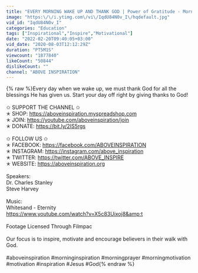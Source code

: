 ```yaml
---
title: "EVERY MORNING WAKE UP AND THANK GOD | Power of Gratitude - Morning Inspiration & Prayer to Motivate"
image: "https:\/\/i.ytimg.com\/vi\/IqdU84N0v_I\/hqdefault.jpg"
vid_id: "IqdU84N0v_I"
categories: "Education"
tags: ["Inspirational","Inspire","Motivational"]
date: "2022-02-20T09:40:05+03:00"
vid_date: "2020-08-03T12:12:29Z"
duration: "PT5M1S"
viewcount: "1877840"
likeCount: "50844"
dislikeCount: ""
channel: "ABOVE INSPIRATION"
---
```

{% raw %}Every day when we wake up, we must thank God for all the blessings He has given us. Start your day off right by giving thanks to God!<br />                <br />✩ SUPPORT THE CHANNEL ✩ <br />✭ SHOP: <a rel="nofollow" target="blank" href="https://aboveinspiration.myspreadshop.com">https://aboveinspiration.myspreadshop.com</a><br />✭ JOIN: <a rel="nofollow" target="blank" href="https://youtube.com/aboveinspiration/join">https://youtube.com/aboveinspiration/join</a><br />✭ DONATE: <a rel="nofollow" target="blank" href="https://bit.ly/2IS5rgs">https://bit.ly/2IS5rgs</a><br /><br />✩ FOLLOW US ✩ <br />✭ FACEBOOK: <a rel="nofollow" target="blank" href="https://facebook.com/ABOVEINSPIRATION">https://facebook.com/ABOVEINSPIRATION</a><br />✭ INSTAGRAM: <a rel="nofollow" target="blank" href="https://instagram.com/above_inspiration">https://instagram.com/above_inspiration</a><br />✭ TWITTER: <a rel="nofollow" target="blank" href="https://twitter.com/ABOVE_INSPIRE">https://twitter.com/ABOVE_INSPIRE</a><br />✭ WEBSITE: <a rel="nofollow" target="blank" href="https://aboveinspiration.org">https://aboveinspiration.org</a><br /><br />Speakers:<br />Dr. Charles Stanley<br />Steve Harvey<br /><br />Music:<br />Whitesand - Eternity<br /><a rel="nofollow" target="blank" href="https://www.youtube.com/watch?v=X5c83Uixoj8&amp;t">https://www.youtube.com/watch?v=X5c83Uixoj8&amp;t</a><br /><br />Footage Licensed Through Filmpac<br /><br />Our focus is to inspire, motivate and encourage believers in their walk with God.<br /><br />#aboveinspiration #morninginspiration #morningprayer #morningmotivation #motivation #inspiration #Jesus #God{% endraw %}
